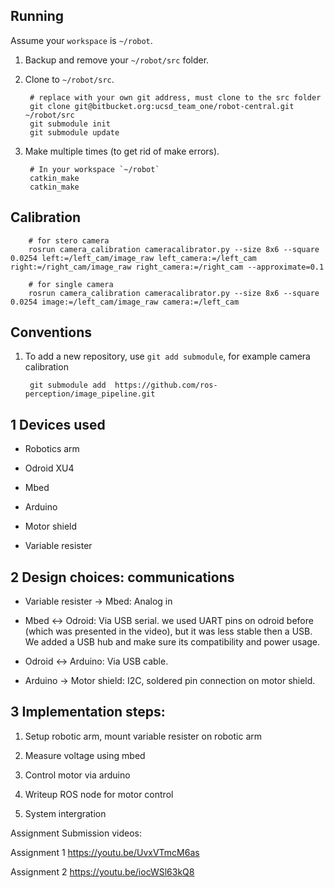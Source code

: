 ## Running
Assume your `workspace` is `~/robot`.

1. Backup and remove your `~/robot/src` folder.
2. Clone to `~/robot/src`.

        # replace with your own git address, must clone to the src folder
        git clone git@bitbucket.org:ucsd_team_one/robot-central.git ~/robot/src
        git submodule init
        git submodule update

3. Make multiple times (to get rid of make errors).

        # In your workspace `~/robot`
        catkin_make
        catkin_make


## Calibration

        # for stero camera
        rosrun camera_calibration cameracalibrator.py --size 8x6 --square 0.0254 left:=/left_cam/image_raw left_camera:=/left_cam right:=/right_cam/image_raw right_camera:=/right_cam --approximate=0.1

        # for single camera
        rosrun camera_calibration cameracalibrator.py --size 8x6 --square 0.0254 image:=/left_cam/image_raw camera:=/left_cam

## Conventions
1. To add a new repository, use `git add submodule`, for example camera calibration

        git submodule add  https://github.com/ros-perception/image_pipeline.git


## 1 Devices used

* Robotics arm

* Odroid XU4

* Mbed

* Arduino

* Motor shield

* Variable resister



## 2 Design choices: communications

* Variable resister -> Mbed: Analog in

* Mbed <-> Odroid: Via USB serial.  we used UART pins on odroid before (which was presented in the video), but it was less stable then a USB. We added a USB hub and make sure its compatibility and power usage.

* Odroid <-> Arduino: Via USB cable.

* Arduino -> Motor shield: I2C, soldered pin connection on motor shield.



## 3 Implementation steps:

1. Setup robotic arm, mount variable resister on robotic arm

2. Measure voltage using mbed

3. Control motor via arduino

4. Writeup ROS node for motor control

5. System intergration



Assignment Submission videos:



Assignment 1 https://youtu.be/UvxVTmcM6as

Assignment 2 https://youtu.be/iocWSl63kQ8